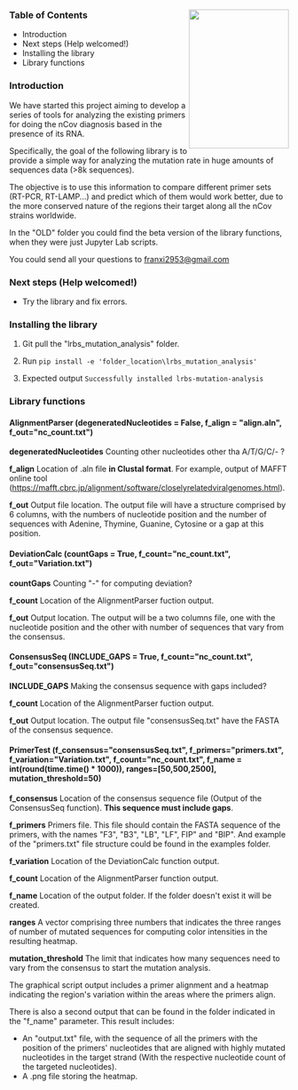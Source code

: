 ### 

<img src="https://jogl.io/assets/imgs/logo.png" width="180px" height="250px" align="right">



### Table of Contents

- Introduction
- Next steps (Help welcomed!)
- Installing the library
- Library functions





### Introduction

We have started this project aiming to develop a series of tools for analyzing the existing primers for doing the nCov diagnosis based in the presence of its RNA. 

Specifically, the goal of the following library is to provide a simple way for analyzing the mutation rate in huge amounts of sequences data (>8k sequences). 

The objective is to use this information to compare different primer sets (RT-PCR, RT-LAMP...) and predict which of them would work better, due to the more conserved nature of the regions their target along all the nCov strains worldwide.

In the "OLD" folder you could find the beta version of the library functions, when they were just Jupyter Lab scripts.

You could send all your questions to franxi2953@gmail.com



### Next steps (Help welcomed!)

- Try the library and fix errors.

  

### Installing the library

1.  Git pull the "lrbs_mutation_analysis" folder.

2.  Run  `pip install -e 'folder_location\lrbs_mutation_analysis'`

3. Expected output `Successfully installed lrbs-mutation-analysis`

   

### Library functions



#### AlignmentParser (degeneratedNucleotides = False, f_align = "align.aln", f_out="nc_count.txt")



<b>degeneratedNucleotides</b> Counting other nucleotides other tha A/T/G/C/- ?

<b>f_align</b> Location of .aln file **in Clustal format**. For example, output of MAFFT online tool (https://mafft.cbrc.jp/alignment/software/closelyrelatedviralgenomes.html). 

<b>f_out</b> Output file location. The output file will have a structure comprised by 6 columns, with the numbers of nucleotide position and the number of sequences with Adenine, Thymine, Guanine, Cytosine or a gap at this position.





#### DeviationCalc (countGaps = True, f_count="nc_count.txt", f_out="Variation.txt")



<b>countGaps</b> Counting "-" for computing deviation?

<b>f_count</b> Location of the AlignmentParser fuction output.

<b>f_out</b> Output location. The output will be a two columns file, one with the nucleotide position and the other with number of sequences that vary from the consensus.





#### **ConsensusSeq (INCLUDE_GAPS = True, f_count="nc_count.txt", f_out="consensusSeq.txt")**



**INCLUDE_GAPS** Making the consensus sequence with gaps included? 

**f_count** Location of the AlignmentParser fuction output.

**f_out**  Output location. The output file "consensusSeq.txt" have the FASTA of the consensus sequence.

 



#### **PrimerTest (f_consensus="consensusSeq.txt", f_primers="primers.txt", f_variation="Variation.txt", f_count="nc_count.txt", f_name = int(round(time.time() * 1000)), ranges=[50,500,2500], mutation_threshold=50)**



**f_consensus** Location of the consensus sequence file (Output of the ConsensusSeq function). **This sequence must include gaps**.

**f_primers** Primers file. This file should contain the FASTA sequence of the primers, with the names "F3", "B3", "LB", "LF", FIP" and "BIP". And example of the "primers.txt" file structure could be found in the examples folder.

**f_variation** Location of the DeviationCalc function output.

**f_count** Location of the AlignmentParser function output.

**f_name** Location of the output folder. If the folder doesn't exist it will be created.

**ranges** A vector comprising three numbers that indicates the three ranges of number of mutated sequences for computing color intensities in the resulting heatmap.

**mutation_threshold** The limit that indicates how many sequences need to vary from the consensus to start the mutation analysis.



The graphical script output includes a primer alignment and a heatmap indicating the region's variation within the areas where the primers align.



There is also a second output that can be found in the folder indicated in the "f_name" parameter. This result includes:

- An "output.txt" file, with the sequence of all the primers with the position of the primers' nucleotides that are aligned with highly mutated nucleotides in the target strand (With the respective nucleotide count of the targeted nucleotides).
- A .png file storing the heatmap.



